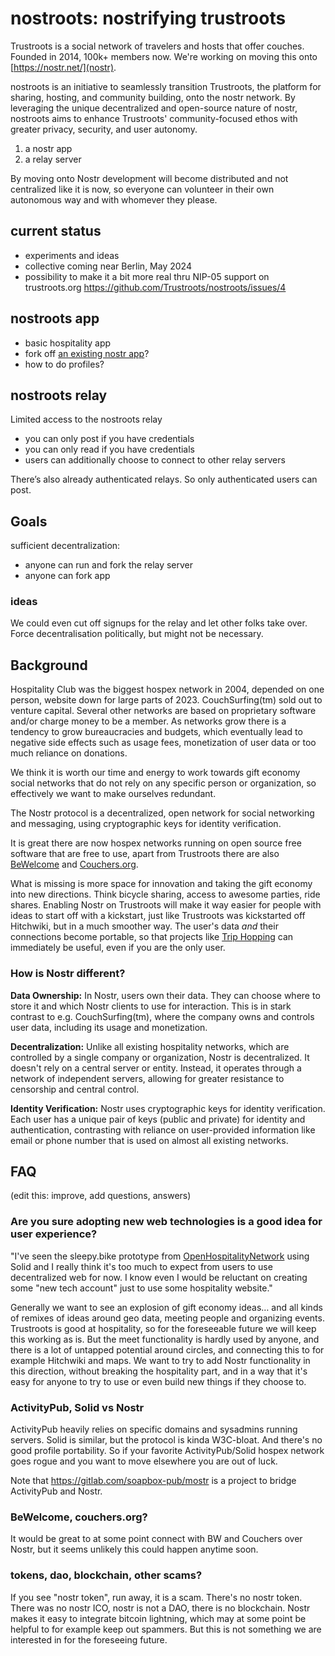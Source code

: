 # nostroots: nostrifying trustroots

Trustroots is a social network of travelers and hosts that offer couches. Founded in 2014, 100k+ members now.  We're working on moving this onto [https://nostr.net/](nostr).

nostroots is an initiative to seamlessly transition Trustroots, the platform for sharing, hosting, and community building, onto the nostr network. By leveraging the unique decentralized and open-source nature of nostr, nostroots aims to enhance Trustroots' community-focused ethos with greater privacy, security, and user autonomy.


1. a nostr app
2. a relay server


By moving onto Nostr development will become distributed and not centralized like it is now, so everyone can volunteer in their own autonomous way and with whomever they please.


## current status

- experiments and ideas
- collective coming near Berlin, May 2024
- possibility to make it a bit more real thru NIP-05 support on trustroots.org https://github.com/Trustroots/nostroots/issues/4

## nostroots app 

- basic hospitality app
- fork off [an existing nostr app](https://www.nostr.net/)?
- how to do profiles?


## nostroots relay

Limited access to the nostroots relay

- you can only post if you have credentials
- you can only read if you have credentials
- users can additionally choose to connect to other relay servers


There’s also already authenticated relays. So only authenticated users can post.


## Goals

sufficient decentralization:
- anyone can run and fork the relay server
- anyone can fork app


### ideas

We could even cut off signups for the relay and let other folks take over. Force decentralisation politically, but might not be necessary.



## Background

Hospitality Club was the biggest hospex network in 2004, depended on one person, website down for large parts of 2023. CouchSurfing(tm) sold out to venture capital. Several other networks are based on proprietary software and/or charge money to be a member.   As networks grow there is a tendency to grow bureaucracies and budgets, which eventually lead to negative side effects such as usage fees, monetization of user data or too much reliance on donations.

We think it is worth our time and energy to work towards gift economy social networks that do not rely on any specific person or organization, so effectively we want to make ourselves redundant. 

The Nostr protocol is a decentralized, open network for social networking and messaging, using cryptographic keys for identity verification.

It is great there are now hospex networks running on open source free software that are free to use, apart from Trustroots there are also [BeWelcome](https://www.bewelcome.org/) and [Couchers.org](https://www.couchers.org/).

What is missing is more space for innovation and taking the gift economy into new directions.  Think bicycle sharing, access to awesome parties, ride shares.  Enabling Nostr on Trustroots will make it way easier for people with ideas to start off with a kickstart, just like Trustroots was kickstarted off Hitchwiki, but in a much smoother way.  The user's data *and* their connections become portable, so that projects like [Trip Hopping](https://www.triphopping.com/) can immediately be useful, even if you are the only user.


### How is Nostr different?

**Data Ownership:** In Nostr, users own their data. They can choose where to store it and which Nostr clients to use for interaction. This is in stark contrast to e.g. CouchSurfing(tm), where the company owns and controls user data, including its usage and monetization.

**Decentralization:** Unlike all existing hospitality networks, which are controlled by a single company or organization, Nostr is decentralized. It doesn't rely on a central server or entity. Instead, it operates through a network of independent servers, allowing for greater resistance to censorship and central control.

**Identity Verification:** Nostr uses cryptographic keys for identity verification. Each user has a unique pair of keys (public and private) for identity and authentication, contrasting with reliance on user-provided information like email or phone number that is used on almost all existing networks.



## FAQ

(edit this: improve, add questions, answers)

### Are you sure adopting new web technologies is a good idea for user experience?

"I've seen the sleepy.bike prototype from [OpenHospitalityNetwork](https://github.com/OpenHospitalityNetwork)  using Solid and I really think it's too much to expect from users to use decentralized web for now. I know even I would be reluctant on creating some "new tech account" just to use some hospitality website."

Generally we want to see an explosion of gift economy ideas… and all kinds of remixes of ideas around geo data, meeting people and organizing events.  Trustroots is good at hospitality, so for the foreseeable future we will keep this working as is. But the meet functionality is hardly used by anyone, and there is a lot of untapped potential around circles, and connecting this to for example Hitchwiki and maps.  We want to try to add Nostr functionality in this direction, without breaking the hospitality part, and in a way that it's easy for anyone to try to use or even build new things if they choose to.


### ActivityPub, Solid vs Nostr

ActivityPub heavily relies on specific domains and sysadmins running servers. Solid is similar, but the protocol is kinda W3C-bloat.  And there's no good profile portability.  So if your favorite ActivityPub/Solid hospex network goes rogue and you want to move elsewhere you are out of luck.

Note that https://gitlab.com/soapbox-pub/mostr is a project to bridge ActivityPub and Nostr.


### BeWelcome, couchers.org?

It would be great to at some point connect with BW and Couchers over Nostr, but it seems unlikely this could happen anytime soon. 

### tokens, dao, blockchain, other scams?

If you see "nostr token", run away, it is a scam. There's no nostr token. There was no nostr ICO, nostr is not a DAO, there is no blockchain. Nostr makes it easy to integrate bitcoin lightning, which may at some point be helpful to for example keep out spammers. But this is not something we are interested in for the foreseeing future.


